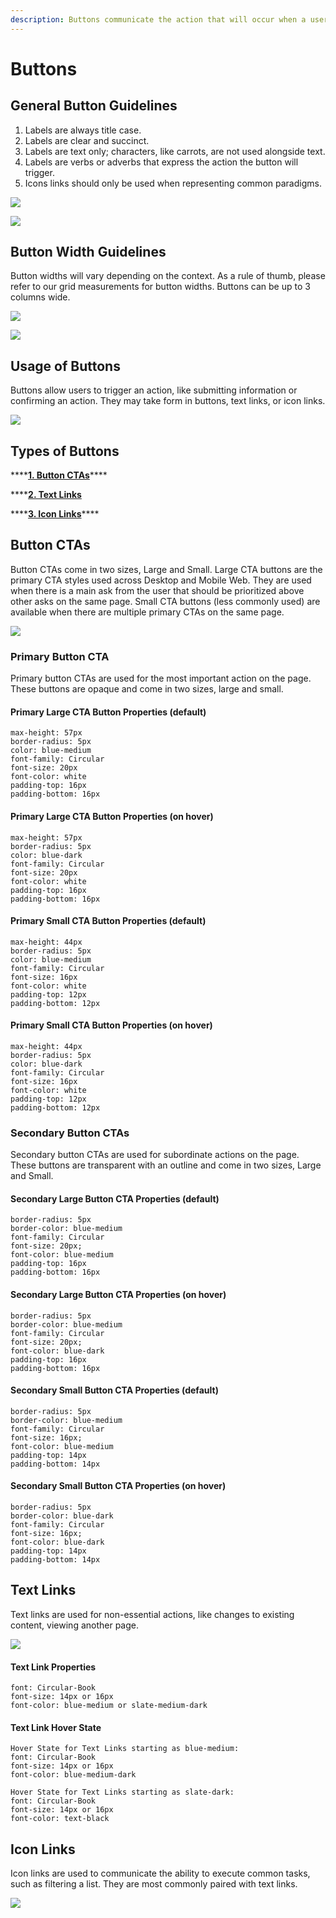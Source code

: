 ```yaml
---
description: Buttons communicate the action that will occur when a user taps them.
---
```


# Buttons

## General Button Guidelines

1. Labels are always title case. 
2. Labels are clear and succinct.
3. Labels are text only; characters, like carrots, are not used alongside text.
4. Labels are verbs or adverbs that express the action the button will trigger.
5. Icons links should only be used when representing common paradigms.

![](../.gitbook/assets/button-usage-right-vs-wrong-1.png)

![](../.gitbook/assets/button-usage-right-vs-wrong.png)

### 

## Button Width Guidelines

Button widths will vary depending on the context. As a rule of thumb, please refer to our grid measurements for button widths. Buttons can be up to 3 columns wide.

![](../.gitbook/assets/cards-copy2.png)

![](../.gitbook/assets/screen-shot-2019-09-26-at-1.29.42-pm.png)

## Usage of Buttons

Buttons allow users to trigger an action, like submitting information or confirming an action. They may take form in buttons, text links, or icon links.

![](../.gitbook/assets/cleaning-page-example-buttons.png)

## Types of Buttons

\*\*\*\*[**1. Button CTAs**](buttons.md#button-ctas)\*\*\*\*

\*\*\*\*[**2. Text Links**](buttons.md#text-links)

\*\*\*\*[**3. Icon Links**](buttons.md#icon-links)\*\*\*\*

## Button CTAs

Button CTAs come in two sizes, Large and Small. Large CTA buttons are the primary CTA styles used across Desktop and Mobile Web. They are used when there is a main ask from the user that should be prioritized above other asks on the same page. Small CTA buttons \(less commonly used\) are available when there are multiple primary CTAs on the same page.

![](../.gitbook/assets/cta-overview.png)

### Primary Button CTA

Primary button CTAs are used for the most important action on the page. These buttons are opaque and come in two sizes, large and small. 

#### Primary Large CTA Button Properties \(default\)

```text
max-height: 57px
border-radius: 5px
color: blue-medium
font-family: Circular
font-size: 20px
font-color: white
padding-top: 16px
padding-bottom: 16px
```

#### Primary Large CTA Button Properties \(on hover\)

```text
max-height: 57px
border-radius: 5px
color: blue-dark
font-family: Circular
font-size: 20px
font-color: white
padding-top: 16px
padding-bottom: 16px
```

#### Primary Small CTA Button Properties \(default\)

```text
max-height: 44px
border-radius: 5px
color: blue-medium
font-family: Circular
font-size: 16px
font-color: white
padding-top: 12px
padding-bottom: 12px
```

#### Primary Small CTA Button Properties \(on hover\)

```text
max-height: 44px
border-radius: 5px
color: blue-dark
font-family: Circular
font-size: 16px
font-color: white
padding-top: 12px
padding-bottom: 12px
```

### Secondary Button CTAs

Secondary button CTAs are used for subordinate actions on the page. These buttons are transparent with an outline and come in two sizes, Large and Small. 

#### Secondary Large Button CTA Properties \(default\)

```text
border-radius: 5px
border-color: blue-medium
font-family: Circular
font-size: 20px;
font-color: blue-medium
padding-top: 16px
padding-bottom: 16px
```

#### Secondary Large Button CTA Properties \(on hover\)

```text
border-radius: 5px
border-color: blue-medium
font-family: Circular
font-size: 20px;
font-color: blue-dark
padding-top: 16px
padding-bottom: 16px
```

#### Secondary Small Button CTA Properties \(default\)

```text
border-radius: 5px
border-color: blue-medium
font-family: Circular
font-size: 16px;
font-color: blue-medium
padding-top: 14px
padding-bottom: 14px
```

#### Secondary Small Button CTA Properties \(on hover\)

```text
border-radius: 5px
border-color: blue-dark
font-family: Circular
font-size: 16px;
font-color: blue-dark
padding-top: 14px
padding-bottom: 14px
```

>

## Text Links

Text links are used for non-essential actions, like changes to existing content, viewing another page.

![](../.gitbook/assets/text-links%20%281%29.png)

#### Text Link Properties

```text
font: Circular-Book
font-size: 14px or 16px
font-color: blue-medium or slate-medium-dark
```

#### Text Link Hover State

```text
Hover State for Text Links starting as blue-medium:
font: Circular-Book
font-size: 14px or 16px
font-color: blue-medium-dark

Hover State for Text Links starting as slate-dark:
font: Circular-Book
font-size: 14px or 16px
font-color: text-black
```

## Icon Links

Icon links are used to communicate the ability to execute common tasks, such as filtering a list. They are most commonly paired with text links.

![](../.gitbook/assets/display-icon-links%20%281%29.png)

